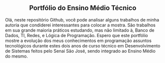 
  <h2 align="center">Portfólio do Ensino Médio Técnico</h2>
  <p>Olá, neste repositório Github, você pode analisar alguns trabalhos de minha autoria que condiderei interessantes para colocar a mostra. São trabalhos em sua grande maioria práticos estudando, mas não limitado à, Banco de Dados, TI, Redes, e Lógica de Programação. Espero que este portfólio mostre a evolução dos meus conhecimentos em programação assuntos tecnológicos durante estes dois anos de curso técnico em Desenvolvimento de Sistemas feitos pelo Senai São José, sendo integrado ao Ensino Médio do mesmo.</p>
